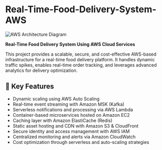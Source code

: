 
# Real-Time-Food-Delivery-System-AWS

![AWS Architecture Diagram](https://raw.githubusercontent.com/yourusername/Real-Time-Food-Delivery-System-AWS/main/aws_Img.jpg)

**Real-Time Food Delivery System Using AWS Cloud Services**

This project provides a scalable, secure, and cost-effective AWS-based infrastructure for a real-time food delivery platform. It handles dynamic traffic spikes, enables real-time order tracking, and leverages advanced analytics for delivery optimization.

## 🔐 Key Features

- Dynamic scaling using AWS Auto Scaling  
- Real-time event streaming with Amazon MSK (Kafka)  
- Serverless notifications and processing via AWS Lambda  
- Container-based microservices hosted on Amazon EC2  
- Caching layer with Amazon ElastiCache (Redis)  
- Static asset hosting and CDN with Amazon S3 & CloudFront  
- Secure identity and access management with AWS IAM  
- Centralized monitoring and alerts via Amazon CloudWatch  
- Cost optimization through serverless and auto-scaling strategies  

